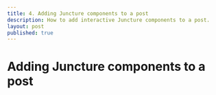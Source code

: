 ```yaml
---
title: 4. Adding Juncture components to a post
description: How to add interactive Juncture components to a post.
layout: post
published: true
---
```


# Adding Juncture components to a post
